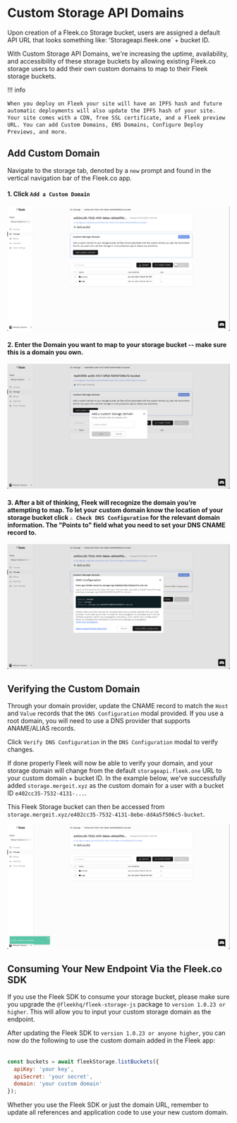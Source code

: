 ﻿

# Custom Storage API Domains

Upon creation of a Fleek.co Storage bucket, users are assigned a default API URL that looks something like: 'Storageapi.fleek.one` + bucket ID.

With Custom Storage API Domains, we're increasing the uptime, availability, and accessibility of these storage buckets by allowing existing Fleek.co storage users to add their own custom domains to map to their Fleek storage buckets.

!!! info

    When you deploy on Fleek your site will have an IPFS hash and future automatic deployments will also update the IPFS hash of your site. Your site comes with a CDN, free SSL certificate, and a Fleek preview URL. You can add Custom Domains, ENS Domains, Configure Deploy Previews, and more.

## Add Custom Domain

Navigate to the storage tab, denoted by a `new` prompt and found in the vertical navigation bar of the Fleek.co app.


#### 1.  Click `Add a Custom Domain`

![](imgs/add-domain1.png)

#### 2.  Enter the Domain you want to map to your storage bucket -- make sure this is a domain you own.

![](imgs/ad-custom-storage-domain.png)

#### 3.  After a bit of thinking, Fleek will recognize the domain you’re attempting to map. To let your custom domain know the location of your storage bucket click `⚠ Check DNS Configuration` for the relevant domain information. The "Points to" field what you need to set your DNS CNAME record to. 

![](imgs/dns-config.png)

## Verifying the Custom Domain

Through your domain provider, update the CNAME record to match the `Host` and `Value` records that the `DNS Configuration` modal provided. If you use a root domain, you will need to use a DNS provider that supports ANAME/ALIAS records.

Click `Verify DNS Configuration` in the `DNS Configuration` modal to verify changes.

If done properly Fleek will now be able to verify your domain, and your storage domain will change from the default `storageapi.fleek.one` URL to your custom domain + bucket ID. In the example below, we've successfully added `storage.mergeit.xyz` as the custom domain for a user with a bucket ID `e402cc35-7532-4131-...`.

This Fleek Storage bucket can then be accessed from `storage.mergeit.xyz/e402cc35-7532-4131-8ebe-dd4a5f506c5-bucket`.

![](imgs/final-merge-it-bucket.png)


## Consuming Your New Endpoint Via the Fleek.co SDK

If you use the Fleek SDK to consume your storage bucket, please make sure you upgrade the `@fleekhq/fleek-storage-js` package to `version 1.0.23 or higher`. This will allow you to input your custom storage domain as the endpoint.

After updating the Fleek SDK to `version 1.0.23 or anyone higher`, you can now do the following to use the custom domain added in the Fleek app:

```js

const buckets = await fleekStorage.listBuckets({
  apiKey: 'your key',
  apiSecret: 'your secret',
  domain: 'your custom domain'
});

```

Whether you use the Fleek SDK or just the domain URL, remember to update all references and application code to use your new custom domain.

